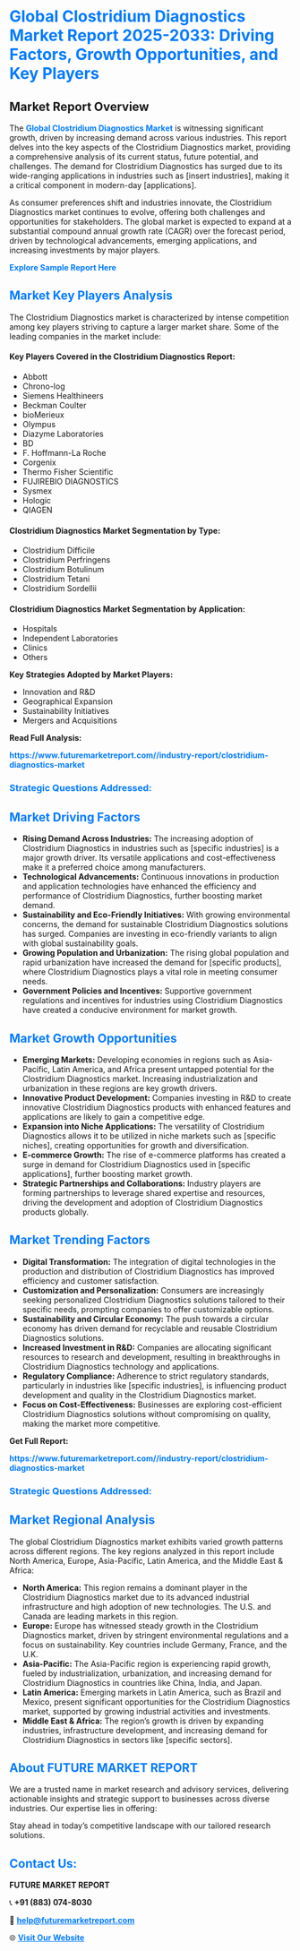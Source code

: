 <h1 style="color: #007BFF;">Global Clostridium Diagnostics Market Report 2025-2033: Driving Factors, Growth Opportunities, and Key Players</h1>

<section id="overview">
<h2>Market Report Overview</h2>
<p>The <a href="https://www.futuremarketreport.com//industry-report/clostridium-diagnostics-market" style="color: #007BFF; text-decoration: none;"><strong>Global Clostridium Diagnostics Market</strong></a> is witnessing significant growth, driven by increasing demand across various industries. This report delves into the key aspects of the Clostridium Diagnostics market, providing a comprehensive analysis of its current status, future potential, and challenges. The demand for Clostridium Diagnostics has surged due to its wide-ranging applications in industries such as [insert industries], making it a critical component in modern-day [applications].</p>
<p>As consumer preferences shift and industries innovate, the Clostridium Diagnostics market continues to evolve, offering both challenges and opportunities for stakeholders. The global market is expected to expand at a substantial compound annual growth rate (CAGR) over the forecast period, driven by technological advancements, emerging applications, and increasing investments by major players.</p>
</section>

<section id="overview">
<p><a href="https://www.futuremarketreport.com//request-sample/reportId=82793" style="color: #007BFF; text-decoration: none;"><strong>Explore Sample Report Here</strong></a></p>
</section>

<section id="key-players">
<h2 style="color: #007BFF;">Market Key Players Analysis</h2>
<p>The Clostridium Diagnostics market is characterized by intense competition among key players striving to capture a larger market share. Some of the leading companies in the market include:</p>
<h4>Key Players Covered in the Clostridium Diagnostics Report:</h4>
<ul><li>Abbott</li><li>Chrono-log</li><li>Siemens Healthineers</li><li>Beckman Coulter</li><li>bioMerieux</li><li>Olympus</li><li>Diazyme Laboratories</li><li>BD</li><li>F. Hoffmann-La Roche</li><li>Corgenix</li><li>Thermo Fisher Scientific</li><li>FUJIREBIO DIAGNOSTICS</li><li>Sysmex</li><li>Hologic</li><li>QIAGEN</li></ul>
<h4>Clostridium Diagnostics Market Segmentation by Type:</h4>
<ul><li>Clostridium Difficile</li><li>Clostridium Perfringens</li><li>Clostridium Botulinum</li><li>Clostridium Tetani</li><li>Clostridium Sordellii</li></ul>

<h4>Clostridium Diagnostics Market Segmentation by Application:</h4>
<ul><li>Hospitals</li><li>Independent Laboratories</li><li>Clinics</li><li>Others</li></ul>
<p><strong>Key Strategies Adopted by Market Players:</strong></p>
<ul>
<li>Innovation and R&D</li>
<li>Geographical Expansion</li>
<li>Sustainability Initiatives</li>
<li>Mergers and Acquisitions</li>
</ul>
</section>

<section>
<p><strong>Read Full Analysis: </strong></p><a href="https://www.futuremarketreport.com//industry-report/clostridium-diagnostics-market" style="color: #007BFF; text-decoration: none;"><strong>https://www.futuremarketreport.com//industry-report/clostridium-diagnostics-market</strong></a>
<h3 style="color: #007BFF;">Strategic Questions Addressed:</h3>
</section>

<section id="driving-factors">
<h2 style="color: #007BFF;">Market Driving Factors</h2>
<ul>
<li><strong>Rising Demand Across Industries:</strong> The increasing adoption of Clostridium Diagnostics in industries such as [specific industries] is a major growth driver. Its versatile applications and cost-effectiveness make it a preferred choice among manufacturers.</li>
<li><strong>Technological Advancements:</strong> Continuous innovations in production and application technologies have enhanced the efficiency and performance of Clostridium Diagnostics, further boosting market demand.</li>
<li><strong>Sustainability and Eco-Friendly Initiatives:</strong> With growing environmental concerns, the demand for sustainable Clostridium Diagnostics solutions has surged. Companies are investing in eco-friendly variants to align with global sustainability goals.</li>
<li><strong>Growing Population and Urbanization:</strong> The rising global population and rapid urbanization have increased the demand for [specific products], where Clostridium Diagnostics plays a vital role in meeting consumer needs.</li>
<li><strong>Government Policies and Incentives:</strong> Supportive government regulations and incentives for industries using Clostridium Diagnostics have created a conducive environment for market growth.</li>
</ul>
</section>

<section id="growth-opportunities">
<h2 style="color: #007BFF;">Market Growth Opportunities</h2>
<ul>
<li><strong>Emerging Markets:</strong> Developing economies in regions such as Asia-Pacific, Latin America, and Africa present untapped potential for the Clostridium Diagnostics market. Increasing industrialization and urbanization in these regions are key growth drivers.</li>
<li><strong>Innovative Product Development:</strong> Companies investing in R&D to create innovative Clostridium Diagnostics products with enhanced features and applications are likely to gain a competitive edge.</li>
<li><strong>Expansion into Niche Applications:</strong> The versatility of Clostridium Diagnostics allows it to be utilized in niche markets such as [specific niches], creating opportunities for growth and diversification.</li>
<li><strong>E-commerce Growth:</strong> The rise of e-commerce platforms has created a surge in demand for Clostridium Diagnostics used in [specific applications], further boosting market growth.</li>
<li><strong>Strategic Partnerships and Collaborations:</strong> Industry players are forming partnerships to leverage shared expertise and resources, driving the development and adoption of Clostridium Diagnostics products globally.</li>
</ul>
</section>

<section id="trending-factors">
<h2 style="color: #007BFF;">Market Trending Factors</h2>
<ul>
<li><strong>Digital Transformation:</strong> The integration of digital technologies in the production and distribution of Clostridium Diagnostics has improved efficiency and customer satisfaction.</li>
<li><strong>Customization and Personalization:</strong> Consumers are increasingly seeking personalized Clostridium Diagnostics solutions tailored to their specific needs, prompting companies to offer customizable options.</li>
<li><strong>Sustainability and Circular Economy:</strong> The push towards a circular economy has driven demand for recyclable and reusable Clostridium Diagnostics solutions.</li>
<li><strong>Increased Investment in R&D:</strong> Companies are allocating significant resources to research and development, resulting in breakthroughs in Clostridium Diagnostics technology and applications.</li>
<li><strong>Regulatory Compliance:</strong> Adherence to strict regulatory standards, particularly in industries like [specific industries], is influencing product development and quality in the Clostridium Diagnostics market.</li>
<li><strong>Focus on Cost-Effectiveness:</strong> Businesses are exploring cost-efficient Clostridium Diagnostics solutions without compromising on quality, making the market more competitive.</li>
</ul>
</section>

<section>
<p><strong>Get Full Report: </strong></p><a href="https://www.futuremarketreport.com//industry-report/clostridium-diagnostics-market" style="color: #007BFF; text-decoration: none;"><strong>https://www.futuremarketreport.com//industry-report/clostridium-diagnostics-market</strong></a>
<h3 style="color: #007BFF;">Strategic Questions Addressed:</h3>
</section>


<section id="regional-analysis">
<h2 style="color: #007BFF;">Market Regional Analysis</h2>
<p>The global Clostridium Diagnostics market exhibits varied growth patterns across different regions. The key regions analyzed in this report include North America, Europe, Asia-Pacific, Latin America, and the Middle East & Africa:</p>
<ul>
<li><strong>North America:</strong> This region remains a dominant player in the Clostridium Diagnostics market due to its advanced industrial infrastructure and high adoption of new technologies. The U.S. and Canada are leading markets in this region.</li>
<li><strong>Europe:</strong> Europe has witnessed steady growth in the Clostridium Diagnostics market, driven by stringent environmental regulations and a focus on sustainability. Key countries include Germany, France, and the U.K.</li>
<li><strong>Asia-Pacific:</strong> The Asia-Pacific region is experiencing rapid growth, fueled by industrialization, urbanization, and increasing demand for Clostridium Diagnostics in countries like China, India, and Japan.</li>
<li><strong>Latin America:</strong> Emerging markets in Latin America, such as Brazil and Mexico, present significant opportunities for the Clostridium Diagnostics market, supported by growing industrial activities and investments.</li>
<li><strong>Middle East & Africa:</strong> The region’s growth is driven by expanding industries, infrastructure development, and increasing demand for Clostridium Diagnostics in sectors like [specific sectors].</li>
</ul>
</section>

<footer>
<h2 style="color: #007BFF;">About FUTURE MARKET REPORT</h2>
<p>We are a trusted name in market research and advisory services, delivering actionable insights and strategic support to businesses across diverse industries. Our expertise lies in offering:</p>

<p>Stay ahead in today’s competitive landscape with our tailored research solutions.</p>

<h2 style="color: #007BFF;">Contact Us:</h2>
<p><strong>FUTURE MARKET REPORT</strong></p>
<p>📞 <strong>+91 (883) 074-8030</strong></p>
<p>📧 <strong><a href="mailto:help@futuremarketreport.com" style="color: #007BFF;">help@futuremarketreport.com</a></strong></p>
<p>🌐 <strong><a href="https://www.futuremarketreport.com/" style="color: #007BFF;">Visit Our Website</a></strong></p>
</footer>